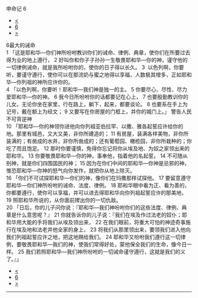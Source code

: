 ﻿





 申命记 6




* [<](bible/DEU05.md)
* [6](bible/DEU.md)
* [>](bible/DEU07.md)



 
6最大的诫命  
1 「这是耶和华—你们神所吩咐教训你们的诫命、律例、典章，使你们在所要过去得为业的地上遵行， 
2 好叫你和你子子孙孙一生敬畏耶和华—你的神，谨守他的一切律例诫命，就是我所吩咐你的，使你的日子得以长久。 
3  以色列啊，你要听，要谨守遵行，使你可以在那流奶与蜜之地得以享福，人数极其增多，正如耶和华—你列祖的神所应许你的。  
4 「以色列啊，你要听！耶和华—我们神是独一的主。 
5 你要尽心、尽性、尽力爱耶和华—你的神。 
6 我今日所吩咐你的话都要记在心上， 
7 也要殷勤教训你的儿女。无论你坐在家里，行在路上，躺下，起来，都要谈论。 
8 也要系在手上为记号，戴在额上为经文； 
9 又要写在你房屋的门框上，并你的城门上。」 警告人民不可背逆神  
10 「耶和华—你的神领你进他向你列祖亚伯拉罕、以撒、雅各起誓应许给你的地。那里有城邑，又大又美，非你所建造的； 
11 有房屋，装满各样美物，非你所装满的；有凿成的水井，非你所凿成的；还有葡萄园、橄榄园，非你所栽种的；你吃了而且饱足。 
12 那时你要谨慎，免得你忘记将你从埃及地、为奴之家领出来的耶和华。 
13 你要敬畏耶和华—你的神，事奉他，指着他的名起誓。 
14 不可随从别神，就是你们四围国民的神； 
15 因为在你们中间的耶和华—你神是忌邪的神，惟恐耶和华—你神的怒气向你发作，就把你从地上除灭。  
16 「你们不可试探耶和华—你们的神，像你们在玛撒那样试探他。 
17 要留意遵守耶和华—你们神所吩咐的诫命、法度、律例。 
18 耶和华眼中看为正、看为善的，你都要遵行，使你可以享福，并可以进去得耶和华向你列祖起誓应许的那美地， 
19 照耶和华所说的，从你面前撵出你的一切仇敌。  
20 「日后，你的儿子问你说：『耶和华—我们神吩咐你们的这些法度、律例、典章是什么意思呢？』 
21 你就告诉你的儿子说：『我们在埃及作过法老的奴仆；耶和华用大能的手将我们从埃及领出来， 
22 在我们眼前，将重大可怕的神迹奇事施行在埃及地和法老并他全家的身上， 
23 将我们从那里领出来，要领我们进入他向我们列祖起誓应许之地，把这地赐给我们。 
24 耶和华又吩咐我们遵行这一切律例，要敬畏耶和华—我们的神，使我们常得好处，蒙他保全我们的生命，像今日一样。 
25 我们若照耶和华—我们神所吩咐的一切诫命谨守遵行，这就是我们的义了。』」 
* [<](bible/DEU05.md)
* [6](bible/DEU.md)
* [>](bible/DEU07.md)





---









